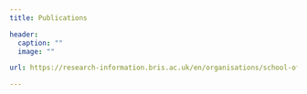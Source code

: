 ```yaml
---
title: Publications

header:
  caption: ""
  image: ""

url: https://research-information.bris.ac.uk/en/organisations/school-of-geographical-sciences/publications/

---
```

